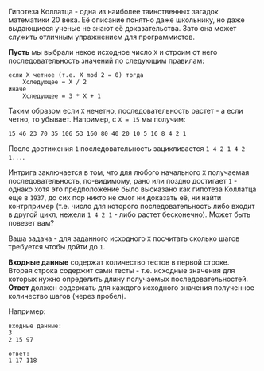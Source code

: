 Гипотеза Коллатца - одна из наиболее таинственных загадок математики 20 века. Её описание понятно даже школьнику, но
даже выдающиеся ученые не знают её доказательства. Зато она может служить отличным упражнением для программистов.

**Пусть** мы выбрали некое исходное число `X` и строим от него последовательность значений по следующим правилам:

    если X четное (т.е. X mod 2 = 0) тогда
        Xследующее = X / 2
    иначе
        Xследующее = 3 * X + 1

Таким образом если `X` нечетно, последовательность растет - а если четно, то убывает. Например, с `X = 15` мы получим:

    15 46 23 70 35 106 53 160 80 40 20 10 5 16 8 4 2 1
	
После достижения `1` последовательность зацикливается `1 4 2 1 4 2 1...`.

Интрига заключается в том, что для любого начального `X` получаемая последовательность, по-видимому, рано или поздно
достигает `1` - однако хотя это предположение было высказано как гипотеза Коллатца еще в `1937`,
до сих пор никто не смог ни доказать её, ни найти контрпример (т.е. число для которого последовательность либо входит
в другой цикл, нежели `1 4 2 1` - либо растет бесконечно). Может быть повезет вам?

Ваша задача - для заданного исходного `X` посчитать сколько шагов требуется чтобы дойти до `1`.

**Входные данные** содержат количество тестов в первой строке.  
Вторая строка содержит сами тесты - т.е. исходные значения для которых нужно определить длину получаемых последовательностей.  
**Ответ** должен содержать для каждого исходного значения полученное количество шагов (через пробел).

Например:

    входные данные:
    3
    2 15 97
    
    ответ:
    1 17 118
